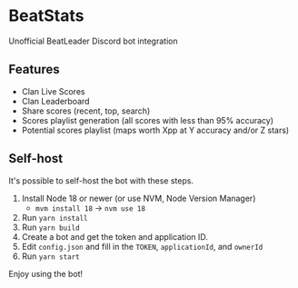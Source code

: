 # BeatStats

Unofficial BeatLeader Discord bot integration

## Features

- Clan Live Scores
- Clan Leaderboard
- Share scores (recent, top, search)
- Scores playlist generation (all scores with less than 95% accuracy)
- Potential scores playlist (maps worth Xpp at Y accuracy and/or Z stars)

## Self-host

It's possible to self-host the bot with these steps.

1. Install Node 18 or newer (or use NVM, Node Version Manager)
    - `mvm install 18` -> `nvm use 18`
2. Run `yarn install`
3. Run `yarn build`
4. Create a bot and get the token and application ID.
5. Edit `config.json` and fill in the `TOKEN`, `applicationId`, and `ownerId`
6. Run `yarn start`

Enjoy using the bot!
